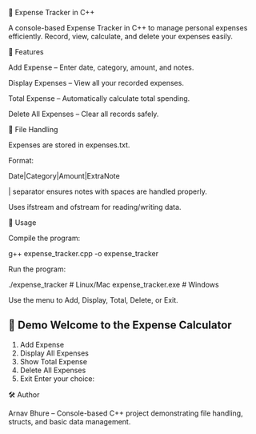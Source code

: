 📝 Expense Tracker in C++


A console-based Expense Tracker in C++ to manage personal expenses efficiently. Record, view, calculate, and delete your expenses easily.

🚀 Features

Add Expense – Enter date, category, amount, and notes.

Display Expenses – View all your recorded expenses.

Total Expense – Automatically calculate total spending.

Delete All Expenses – Clear all records safely.

💾 File Handling

Expenses are stored in expenses.txt.

Format:

Date|Category|Amount|ExtraNote


| separator ensures notes with spaces are handled properly.

Uses ifstream and ofstream for reading/writing data.

🎯 Usage

Compile the program:

g++ expense_tracker.cpp -o expense_tracker


Run the program:

./expense_tracker   # Linux/Mac
expense_tracker.exe # Windows


Use the menu to Add, Display, Total, Delete, or Exit.

📸 Demo
Welcome to the Expense Calculator
------------------------------------------
1. Add Expense
2. Display All Expenses
3. Show Total Expense
4. Delete All Expenses
5. Exit
Enter your choice:

🛠 Author

Arnav Bhure – Console-based C++ project demonstrating file handling, structs, and basic data management.
